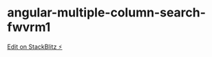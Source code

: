 # angular-multiple-column-search-fwvrm1

[Edit on StackBlitz ⚡️](https://stackblitz.com/edit/angular-multiple-column-search-fwvrm1)
